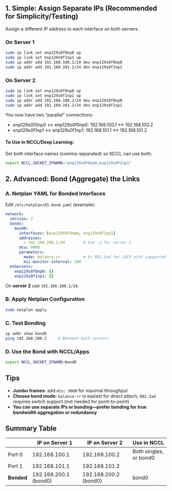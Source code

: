 ## 1. **Simple: Assign Separate IPs (Recommended for Simplicity/Testing)**
Assign a different IP address to each interface on both servers.
### **On Server 1**
``` bash
sudo ip link set enp129s0f0np0 up
sudo ip link set enp129s0f1np1 up
sudo ip addr add 192.168.100.1/24 dev enp129s0f0np0
sudo ip addr add 192.168.101.1/24 dev enp129s0f1np1
```
### **On Server 2**
``` bash
sudo ip link set enp129s0f0np0 up
sudo ip link set enp129s0f1np1 up
sudo ip addr add 192.168.100.2/24 dev enp129s0f0np0
sudo ip addr add 192.168.101.2/24 dev enp129s0f1np1
```
You now have two “parallel” connections:
- enp129s0f0np0 <-> enp129s0f0np0: 192.168.100.1 <-> 192.168.100.2
- enp129s0f1np1 <-> enp129s0f1np1: 192.168.101.1 <-> 192.168.101.2

#### **To Use in NCCL/Deep Learning:**
Set both interface names (comma-separated) so NCCL can use both:
``` bash
export NCCL_SOCKET_IFNAME="enp129s0f0np0,enp129s0f1np1"
```
## 2. **Advanced: Bond (Aggregate) the Links**
### **A. Netplan YAML for Bonded Interfaces**
Edit `/etc/netplan/01-bond.yaml` (example):
``` yaml
network:
  version: 2
  bonds:
    bond0:
      interfaces: [enp129s0f0np0, enp129s0f1np1]
      addresses:
        - 192.168.200.1/24        # Use .2 for server 2
      mtu: 9000
      parameters:
        mode: balance-rr          # Or 802.3ad for LACP with supported switch
        mii-monitor-interval: 100
  ethernets:
    enp129s0f0np0: {}
    enp129s0f1np1: {}
```
On **server 2** use `192.168.200.2/24`.
### **B. Apply Netplan Configuration**
``` bash
sudo netplan apply
```
### **C. Test Bonding**
``` bash
ip addr show bond0
ping 192.168.200.2     # Between both servers
```
### **D. Use the Bond with NCCL/Apps**
``` bash
export NCCL_SOCKET_IFNAME=bond0
```
## **Tips**
- **Jumbo frames:** add `mtu: 9000` for maximal throughput
- **Choose bond mode:** `balance-rr` is easiest for direct attach; `802.3ad` requires switch support (not needed for point-to-point)
- **You can use separate IPs or bonding—prefer bonding for true bandwidth aggregation or redundancy**

## **Summary Table**

|  | IP on Server 1 | IP on Server 2 | Use in NCCL |
| --- | --- | --- | --- |
| Port 0 | 192.168.100.1 | 192.168.100.2 | Both singles, or bond0 |
| Port 1 | 192.168.101.1 | 192.168.101.2 |  |
| **Bonded** | 192.168.200.1 (bond0) | 192.168.200.2 (bond0) | bond0 |
